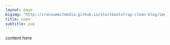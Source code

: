 ```yaml
---
layout: page
bigimg: "http://ironsummitmedia.github.io/startbootstrap-clean-blog/img/home-bg.jpg"
title: nope
subtitle: yup
---
```


content here
